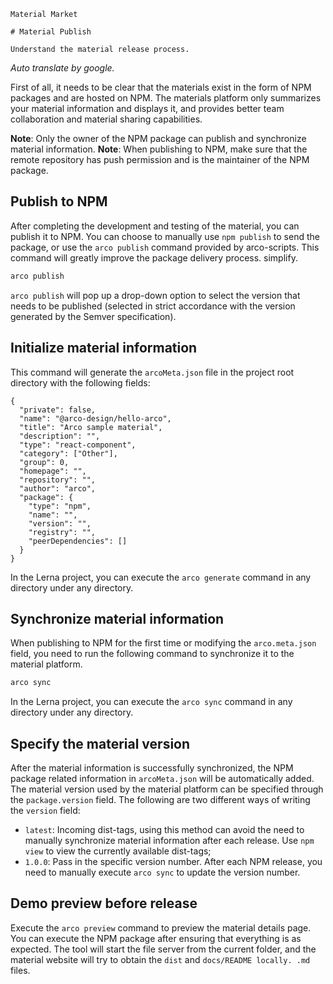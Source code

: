 `````
Material Market

# Material Publish

Understand the material release process.
`````

*Auto translate by google.*

First of all, it needs to be clear that the materials exist in the form of NPM packages and are hosted on NPM. The materials platform only summarizes your material information and displays it, and provides better team collaboration and material sharing capabilities.

**Note**: Only the owner of the NPM package can publish and synchronize material information.
**Note**: When publishing to NPM, make sure that the remote repository has push permission and is the maintainer of the NPM package.

## Publish to NPM

After completing the development and testing of the material, you can publish it to NPM. You can choose to manually use `npm publish` to send the package, or use the `arco publish` command provided by arco-scripts. This command will greatly improve the package delivery process. simplify.

```bash
arco publish
```

`arco publish` will pop up a drop-down option to select the version that needs to be published (selected in strict accordance with the version generated by the Semver specification).

## Initialize material information

This command will generate the `arcoMeta.json` file in the project root directory with the following fields:

```
{
  "private": false,
  "name": "@arco-design/hello-arco",
  "title": "Arco sample material",
  "description": "",
  "type": "react-component",
  "category": ["Other"],
  "group": 0,
  "homepage": "",
  "repository": "",
  "author": "arco",
  "package": {
    "type": "npm",
    "name": "",
    "version": "",
    "registry": "",
    "peerDependencies": []
  }
}
```

In the Lerna project, you can execute the `arco generate` command in any directory under any directory.

## Synchronize material information

When publishing to NPM for the first time or modifying the `arco.meta.json` field, you need to run the following command to synchronize it to the material platform.

```bash
arco sync
```

In the Lerna project, you can execute the `arco sync` command in any directory under any directory.

## Specify the material version

After the material information is successfully synchronized, the NPM package related information in `arcoMeta.json` will be automatically added. The material version used by the material platform can be specified through the `package.version` field. The following are two different ways of writing the `version` field:

- `latest`: Incoming dist-tags, using this method can avoid the need to manually synchronize material information after each release. Use `npm view` to view the currently available dist-tags;
- `1.0.0`: Pass in the specific version number. After each NPM release, you need to manually execute `arco sync` to update the version number.

## Demo preview before release

Execute the `arco preview` command to preview the material details page. You can execute the NPM package after ensuring that everything is as expected. The tool will start the file server from the current folder, and the material website will try to obtain the `dist` and `docs/README locally. .md` files.
